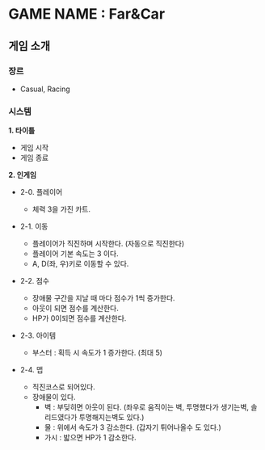 # GAME NAME : Far&Car

## 게임 소개
### 장르
- Casual, Racing
### 시스템

**1. 타이틀**
  - 게임 시작
  - 게임 종료
  
**2. 인게임**

- 2-0. 플레이어
  - 체력 3을 가진 카트.

- 2-1. 이동
  - 플레이어가 직진하며 시작한다. (자동으로 직진한다)
  - 플레이어 기본 속도는 3 이다.
  - A, D(좌, 우)키로 이동할 수 있다.
  
- 2-2. 점수
  - 장애물 구간을 지날 때 마다 점수가 1씩 증가한다.
  - 아웃이 되면 점수를 계산한다.
  - HP가 0이되면 점수를 계산한다.
  
- 2-3. 아이템
  - 부스터 : 획득 시 속도가 1 증가한다. (최대 5)

- 2-4. 맵
  - 직진코스로 되어있다.
  - 장애물이 있다.
    - 벽 : 부딪히면 아웃이 된다. (좌우로 움직이는 벽, 투명했다가 생기는벽, 솔리드였다가 투명해지는벽도 있다.)
    - 물 : 위에서 속도가 3 감소한다. (갑자기 튀어나올수 도 있다.)
    - 가시 : 밟으면 HP가 1 감소한다.
